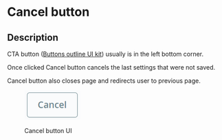 # Cancel button

## Description

CTA button ([Buttons outline UI kit](https://build.prestashop.com/prestashop-ui-kit/?path=/story/buttons--outline)) usually is in the left bottom corner.&#x20;

Once clicked Cancel button cancels the last settings that were not saved.&#x20;

Cancel button also closes page and redirects user to previous page.

<figure><img src="../../../.gitbook/assets/image (1) (2).png" alt=""><figcaption><p>Cancel button UI</p></figcaption></figure>
